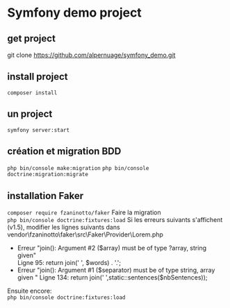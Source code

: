 # Symfony demo project

## get project

git clone https://github.com/alpernuage/symfony_demo.git

## install project

`composer install`

## un project

`symfony server:start`

## création et migration BDD
`php bin/console make:migration`
`php bin/console doctrine:migration:migrate`

## installation Faker
`composer require fzaninotto/faker`
Faire la migration  
`php bin/console doctrine:fixtures:load`
Si les erreurs suivants s'affichent (v1.5), modifier les lignes suivants dans vendor\fzaninotto\faker\src\Faker\Provider\Lorem.php
* Erreur "join(): Argument #2 ($array) must be of type ?array, string given"  
  Ligne 95: return join(' ', $words) . '.';
* Erreur "join(): Argument #1 ($separator) must be of type string, array given "  
  Ligne 134: return join(' ',static::sentences($nbSentences));

Ensuite encore:  
`php bin/console doctrine:fixtures:load`
